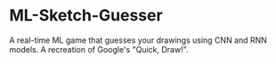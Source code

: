 # ML-Sketch-Guesser
A real-time ML game that guesses your drawings using CNN and RNN models. A recreation of Google's "Quick, Draw!".
